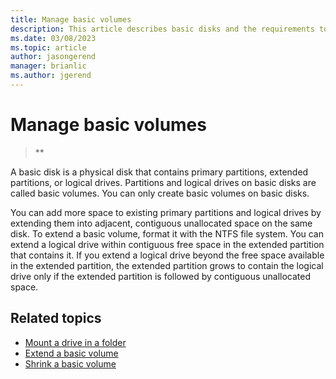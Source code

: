 ```yaml
---
title: Manage basic volumes
description: This article describes basic disks and the requirements to add space to existing primary partitions and logical drives.
ms.date: 03/08/2023
ms.topic: article
author: jasongerend
manager: brianlic
ms.author: jgerend
---
```


# Manage basic volumes

> **

A basic disk is a physical disk that contains primary partitions, extended partitions, or logical drives. Partitions and logical drives on basic disks are called basic volumes. You can only create basic volumes on basic disks.

You can add more space to existing primary partitions and logical drives by extending them into adjacent, contiguous unallocated space on the same disk. To extend a basic volume, format it with the NTFS file system. You can extend a logical drive within contiguous free space in the extended partition that contains it. If you extend a logical drive beyond the free space available in the extended partition, the extended partition grows to contain the logical drive only if the extended partition is followed by contiguous unallocated space.

## Related topics

- [Mount a drive in a folder](assign-a-mount-point-folder-path-to-a-drive.md)
- [Extend a basic volume](extend-a-basic-volume.md)
- [Shrink a basic volume](shrink-a-basic-volume.md)
